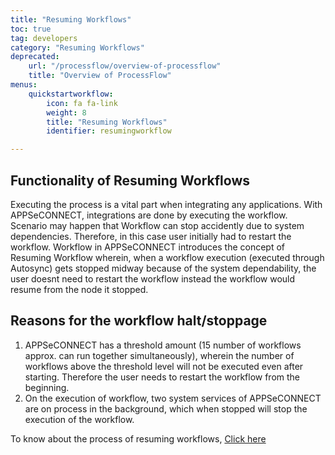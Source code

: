 ```yaml
---
title: "Resuming Workflows"
toc: true
tag: developers
category: "Resuming Workflows"
deprecated: 
    url: "/processflow/overview-of-processflow"
    title: "Overview of ProcessFlow"
menus: 
    quickstartworkflow:
        icon: fa fa-link
        weight: 8
        title: "Resuming Workflows"
        identifier: resumingworkflow

---
```


## Functionality of Resuming Workflows

Executing the process is a vital part when integrating any applications. With APPSeCONNECT, integrations are done by executing the workflow. 
Scenario may happen that Workflow can stop accidently due to system dependencies. Therefore, in this case user initially had to restart the workflow.
Workflow in APPSeCONNECT introduces the concept of Resuming Workflow wherein, when a workflow execution (executed through Autosync) gets stopped 
midway because of the system dependability, the user doesnt need to restart the workflow instead the workflow would resume from the node it stopped.

## Reasons for the workflow halt/stoppage

1.	APPSeCONNECT has a threshold amount (15 number of workflows approx. can run together simultaneously), wherein the number of workflows 
    above the threshold level will not be executed even after starting. Therefore the user needs to restart the workflow from the beginning.
2.	On the execution of workflow, two system services of APPSeCONNECT are on process in the background, which when stopped will stop the execution 
    of the workflow.

To know about the process of resuming workflows, [Click here](/workflow/workflow-showing-resume-functionality/)



